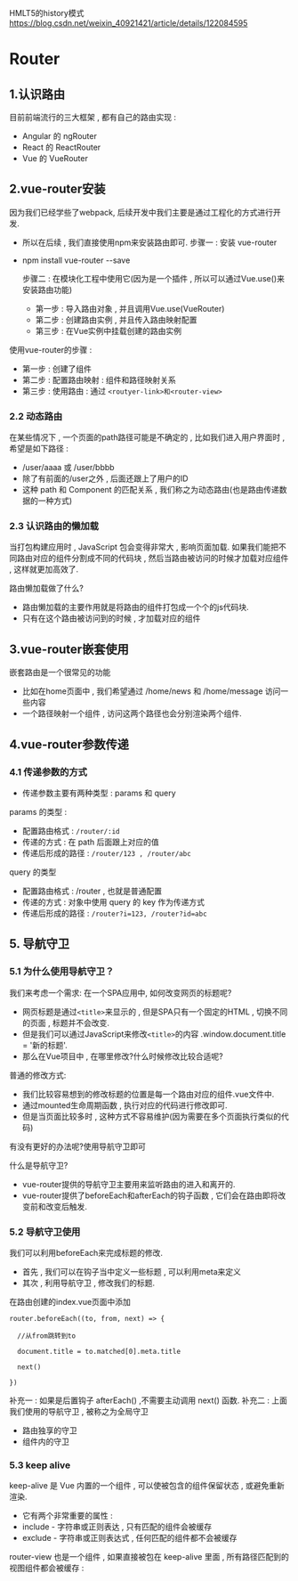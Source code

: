 HMLT5的history模式
https://blog.csdn.net/weixin_40921421/article/details/122084595
# Router
## 1.认识路由
目前前端流行的三大框架 , 都有自己的路由实现 :
- Angular 的 ngRouter
- React 的 ReactRouter
- Vue 的 VueRouter
## 2.vue-router安装
因为我们已经学些了webpack, 后续开发中我们主要是通过工程化的方式进行开发.

- 所以在后续 , 我们直接使用npm来安装路由即可.
步骤一 : 安装 vue-router
- npm install vue-router --save

    步骤二 : 在模块化工程中使用它(因为是一个插件 , 所以可以通过Vue.use()来安装路由功能)
    - 第一步 : 导入路由对象 , 并且调用Vue.use(VueRouter)
    - 第二步 : 创建路由实例 , 并且传入路由映射配置
    - 第三步 : 在Vue实例中挂载创建的路由实例

使用vue-router的步骤 : 
- 第一步 : 创建了组件
- 第二步 : 配置路由映射 : 组件和路径映射关系
- 第三步 : 使用路由 : 通过 `<routyer-link>和<router-view>`
### 2.2 动态路由
在某些情况下 , 一个页面的path路径可能是不确定的 , 比如我们进入用户界面时 , 希望是如下路径 :
- /user/aaaa 或 /user/bbbb
- 除了有前面的/user之外 , 后面还跟上了用户的ID
- 这种 path 和 Component 的匹配关系 , 我们称之为动态路由(也是路由传递数据的一种方式)
### 2.3 认识路由的懒加载
当打包构建应用时 , JavaScript 包会变得非常大 , 影响页面加载.
如果我们能把不同路由对应的组件分割成不同的代码块 , 然后当路由被访问的时候才加载对应组件 , 这样就更加高效了.

路由懒加载做了什么?
- 路由懒加载的主要作用就是将路由的组件打包成一个个的js代码块.
- 只有在这个路由被访问到的时候 , 才加载对应的组件
## 3.vue-router嵌套使用
嵌套路由是一个很常见的功能
 - 比如在home页面中 , 我们希望通过 /home/news 和 /home/message 访问一些内容
 - 一个路径映射一个组件 , 访问这两个路径也会分别渲染两个组件.
## 4.vue-router参数传递
### 4.1 传递参数的方式
- 传递参数主要有两种类型 : params 和 query

params 的类型 : 
- 配置路由格式 : `/router/:id`
- 传递的方式 : 在 path 后面跟上对应的值
- 传递后形成的路径 : `/router/123 , /router/abc`

 query 的类型
 - 配置路由格式 : /router , 也就是普通配置
 - 传递的方式 : 对象中使用 query 的 key 作为传递方式
 - 传递后形成的路径 : `/router?i=123, /router?id=abc`


## 5. 导航守卫
### 5.1 为什么使用导航守卫？
我们来考虑一个需求: 在一个SPA应用中, 如何改变网页的标题呢?
- 网页标题是通过`<title>`来显示的 , 但是SPA只有一个固定的HTML , 切换不同的页面 , 标题并不会改变.
- 但是我们可以通过JavaScript来修改`<title>`的内容 .window.document.title = '新的标题'.
- 那么在Vue项目中 , 在哪里修改?什么时候修改比较合适呢?

普通的修改方式:
- 我们比较容易想到的修改标题的位置是每一个路由对应的组件.vue文件中.
- 通过mounted生命周期函数 , 执行对应的代码进行修改即可.
- 但是当页面比较多时 , 这种方式不容易维护(因为需要在多个页面执行类似的代码)

有没有更好的办法呢?使用导航守卫即可

什么是导航守卫?
- vue-router提供的导航守卫主要用来监听路由的进入和离开的.
- vue-router提供了beforeEach和afterEach的钩子函数 , 它们会在路由即将改变前和改变后触发.

### 5.2 导航守卫使用
我们可以利用beforeEach来完成标题的修改.
- 首先 , 我们可以在钩子当中定义一些标题 , 可以利用meta来定义
- 其次 , 利用导航守卫 , 修改我们的标题.

在路由创建的index.vue页面中添加
```vue
router.beforeEach((to, from, next) => {

  //从from跳转到to

  document.title = to.matched[0].meta.title

  next()

})
```

补充一 : 如果是后置钩子 afterEach() ,不需要主动调用 next() 函数.
补充二 : 上面我们使用的导航守卫 , 被称之为全局守卫
- 路由独享的守卫
- 组件内的守卫

### 5.3 keep alive
keep-alive 是 Vue 内置的一个组件 , 可以使被包含的组件保留状态 , 或避免重新渲染.
- 它有两个非常重要的属性 : 
- include - 字符串或正则表达 , 只有匹配的组件会被缓存
- exclude - 字符串或正则表达式 , 任何匹配的组件都不会被缓存

router-view 也是一个组件 , 如果直接被包在 keep-alive 里面 , 所有路径匹配到的视图组件都会被缓存 : 
